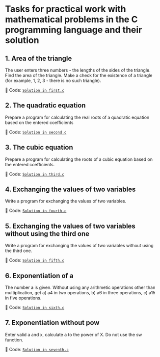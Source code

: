 # Tasks for practical work with mathematical problems in the C programming language and their solution

## 1. Area of the triangle
The user enters three numbers - the lengths of the sides of the triangle. Find the area of the triangle. Make a check for the existence of a triangle (for example, 1, 2, 3 - there is no such triangle).

📁 Code: [`Solution in first.c`](https://github.com/Liloika/tasks_math_c/blob/main/first.c)

## 2. The quadratic equation
Prepare a program for calculating the real roots of a quadratic equation based on the entered coefficients

📁 Code: [`Solution in second.c`](https://github.com/Liloika/tasks_math_c/blob/main/second.c)

## 3. The cubic equation
Prepare a program for calculating the roots of a cubic equation based on the entered coefficients.

📁 Code: [`Solution in third.c`](https://github.com/Liloika/tasks_math_c/blob/main/third.c)

## 4. Exchanging the values of two variables
Write a program for exchanging the values of two variables.

📁 Code: [`Solution in fourth.c`](https://github.com/Liloika/tasks_math_c/blob/main/fourth.c)

## 5. Exchanging the values of two variables without using the third one
Write a program for exchanging the values of two variables without using the third one.

📁 Code: [`Solution in fifth.c`](https://github.com/Liloika/tasks_math_c/blob/main/fifth.c)

## 6. Exponentiation of a 
The number a is given. Without using any arithmetic operations other than multiplication, get a) a4 in two operations, b) a6 in three operations, c) a15 in five operations.

📁 Code: [`Solution in sixth.c`](https://github.com/Liloika/tasks_math_c/blob/main/sixth.c)


## 7. Exponentiation without pow
Enter valid a and x, calculate a to the power of X. Do not use the sw function.

📁 Code: [`Solution in seventh.c`](https://github.com/Liloika/tasks_math_c/blob/main/seventh.c)
